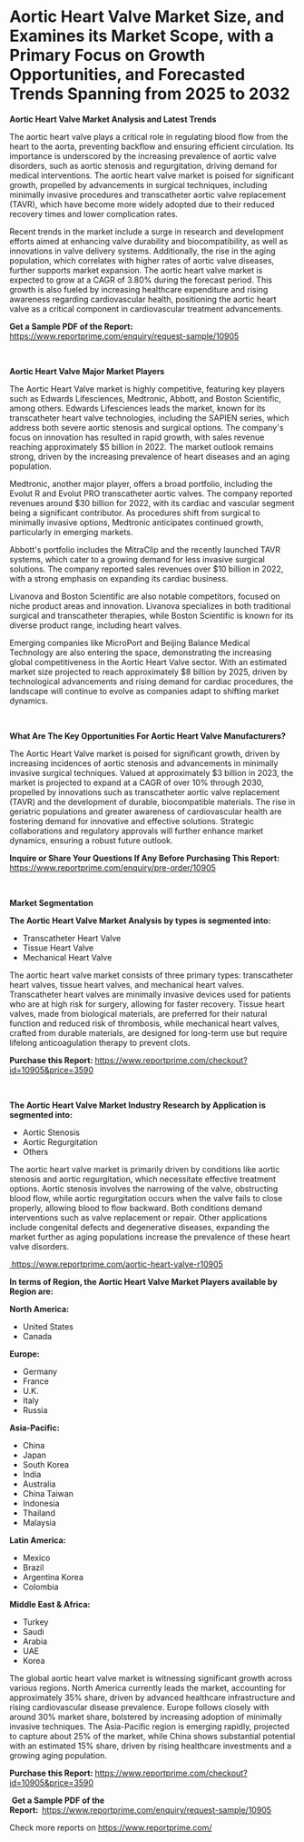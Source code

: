 <p><h1>Aortic Heart Valve Market Size, and Examines its Market Scope, with a Primary Focus on Growth Opportunities, and Forecasted Trends Spanning from 2025 to 2032</h1></p><p><strong>Aortic Heart Valve Market Analysis and Latest Trends</strong></p>
<p><p>The aortic heart valve plays a critical role in regulating blood flow from the heart to the aorta, preventing backflow and ensuring efficient circulation. Its importance is underscored by the increasing prevalence of aortic valve disorders, such as aortic stenosis and regurgitation, driving demand for medical interventions. The aortic heart valve market is poised for significant growth, propelled by advancements in surgical techniques, including minimally invasive procedures and transcatheter aortic valve replacement (TAVR), which have become more widely adopted due to their reduced recovery times and lower complication rates.</p><p>Recent trends in the market include a surge in research and development efforts aimed at enhancing valve durability and biocompatibility, as well as innovations in valve delivery systems. Additionally, the rise in the aging population, which correlates with higher rates of aortic valve diseases, further supports market expansion. The aortic heart valve market is expected to grow at a CAGR of 3.80% during the forecast period. This growth is also fueled by increasing healthcare expenditure and rising awareness regarding cardiovascular health, positioning the aortic heart valve as a critical component in cardiovascular treatment advancements.</p></p>
<p><strong>Get a Sample PDF of the Report:&nbsp;</strong> <a href="https://www.reportprime.com/enquiry/request-sample/10905?utm_campaign=2953&utm_medium=2&utm_source=Github&utm_content=ia&utm_term=20032025&utm_id=aortic-heart-valve">https://www.reportprime.com/enquiry/request-sample/10905</a></p>
<p>&nbsp;</p>
<p><strong>Aortic Heart Valve Major Market Players</strong></p>
<p><p>The Aortic Heart Valve market is highly competitive, featuring key players such as Edwards Lifesciences, Medtronic, Abbott, and Boston Scientific, among others. Edwards Lifesciences leads the market, known for its transcatheter heart valve technologies, including the SAPIEN series, which address both severe aortic stenosis and surgical options. The company's focus on innovation has resulted in rapid growth, with sales revenue reaching approximately $5 billion in 2022. The market outlook remains strong, driven by the increasing prevalence of heart diseases and an aging population.</p><p>Medtronic, another major player, offers a broad portfolio, including the Evolut R and Evolut PRO transcatheter aortic valves. The company reported revenues around $30 billion for 2022, with its cardiac and vascular segment being a significant contributor. As procedures shift from surgical to minimally invasive options, Medtronic anticipates continued growth, particularly in emerging markets.</p><p>Abbott's portfolio includes the MitraClip and the recently launched TAVR systems, which cater to a growing demand for less invasive surgical solutions. The company reported sales revenues over $10 billion in 2022, with a strong emphasis on expanding its cardiac business.</p><p>Livanova and Boston Scientific are also notable competitors, focused on niche product areas and innovation. Livanova specializes in both traditional surgical and transcatheter therapies, while Boston Scientific is known for its diverse product range, including heart valves.</p><p>Emerging companies like MicroPort and Beijing Balance Medical Technology are also entering the space, demonstrating the increasing global competitiveness in the Aortic Heart Valve sector. With an estimated market size projected to reach approximately $8 billion by 2025, driven by technological advancements and rising demand for cardiac procedures, the landscape will continue to evolve as companies adapt to shifting market dynamics.</p></p>
<p>&nbsp;</p>
<p><strong>What Are The Key Opportunities For Aortic Heart Valve Manufacturers?</strong></p>
<p><p>The Aortic Heart Valve market is poised for significant growth, driven by increasing incidences of aortic stenosis and advancements in minimally invasive surgical techniques. Valued at approximately $3 billion in 2023, the market is projected to expand at a CAGR of over 10% through 2030, propelled by innovations such as transcatheter aortic valve replacement (TAVR) and the development of durable, biocompatible materials. The rise in geriatric populations and greater awareness of cardiovascular health are fostering demand for innovative and effective solutions. Strategic collaborations and regulatory approvals will further enhance market dynamics, ensuring a robust future outlook.</p></p>
<p><strong>Inquire or Share Your Questions If Any Before Purchasing This Report:</strong> <a href="https://www.reportprime.com/enquiry/pre-order/10905?utm_campaign=2953&utm_medium=2&utm_source=Github&utm_content=ia&utm_term=20032025&utm_id=aortic-heart-valve">https://www.reportprime.com/enquiry/pre-order/10905</a></p>
<p>&nbsp;</p>
<p><strong>Market Segmentation</strong></p>
<p><strong>The Aortic Heart Valve Market Analysis by types is segmented into:</strong></p>
<p><ul><li>Transcatheter Heart Valve</li><li>Tissue Heart Valve</li><li>Mechanical Heart Valve</li></ul></p>
<p><p>The aortic heart valve market consists of three primary types: transcatheter heart valves, tissue heart valves, and mechanical heart valves. Transcatheter heart valves are minimally invasive devices used for patients who are at high risk for surgery, allowing for faster recovery. Tissue heart valves, made from biological materials, are preferred for their natural function and reduced risk of thrombosis, while mechanical heart valves, crafted from durable materials, are designed for long-term use but require lifelong anticoagulation therapy to prevent clots.</p></p>
<p><strong>Purchase this Report:&nbsp;</strong><a href="https://www.reportprime.com/checkout?id=10905&price=3590&utm_campaign=2953&utm_medium=2&utm_source=Github&utm_content=ia&utm_term=20032025&utm_id=aortic-heart-valve">https://www.reportprime.com/checkout?id=10905&price=3590</a></p>
<p>&nbsp;</p>
<p><strong>The Aortic Heart Valve Market Industry Research by Application is segmented into:</strong></p>
<p><ul><li>Aortic Stenosis</li><li>Aortic Regurgitation</li><li>Others</li></ul></p>
<p><p>The aortic heart valve market is primarily driven by conditions like aortic stenosis and aortic regurgitation, which necessitate effective treatment options. Aortic stenosis involves the narrowing of the valve, obstructing blood flow, while aortic regurgitation occurs when the valve fails to close properly, allowing blood to flow backward. Both conditions demand interventions such as valve replacement or repair. Other applications include congenital defects and degenerative diseases, expanding the market further as aging populations increase the prevalence of these heart valve disorders.</p></p>
<p><a href="https://www.reportprime.com/aortic-heart-valve-r10905?utm_campaign=2953&utm_medium=2&utm_source=Github&utm_content=ia&utm_term=20032025&utm_id=aortic-heart-valve">&nbsp;https://www.reportprime.com/aortic-heart-valve-r10905</a></p>
<p><strong>In terms of Region, the Aortic Heart Valve Market Players available by Region are:</strong></p>
<p>
    <p> <strong> North America: </strong>
        <ul>
            <li>United States</li>
            <li>Canada</li>
        </ul>
        </p> 
    <p> <strong> Europe: </strong>
        <ul>
            <li>Germany</li>
            <li>France</li>
            <li>U.K.</li>
            <li>Italy</li>
            <li>Russia</li>
        </ul>
        </p> 
    <p> <strong> Asia-Pacific: </strong>
        <ul>
            <li>China</li>
            <li>Japan</li>
            <li>South Korea</li>
            <li>India</li>
            <li>Australia</li>
            <li>China Taiwan</li>
            <li>Indonesia</li>
            <li>Thailand</li>
            <li>Malaysia</li>
        </ul>
        </p> 
    <p> <strong> Latin America: </strong>
        <ul>
            <li>Mexico</li>
            <li>Brazil</li>
            <li>Argentina Korea</li>
            <li>Colombia</li>
        </ul>
        </p> 
    <p> <strong> Middle East & Africa: </strong>
        <ul>
            <li>Turkey</li>
            <li>Saudi</li>
            <li>Arabia</li>
            <li>UAE</li>
            <li>Korea</li>
        </ul>
    </p>
    </p>
<p><p>The global aortic heart valve market is witnessing significant growth across various regions. North America currently leads the market, accounting for approximately 35% share, driven by advanced healthcare infrastructure and rising cardiovascular disease prevalence. Europe follows closely with around 30% market share, bolstered by increasing adoption of minimally invasive techniques. The Asia-Pacific region is emerging rapidly, projected to capture about 25% of the market, while China shows substantial potential with an estimated 15% share, driven by rising healthcare investments and a growing aging population.</p></p>
<p><strong>Purchase this Report: </strong><a href="https://www.reportprime.com/checkout?id=10905&price=3590&utm_campaign=2953&utm_medium=2&utm_source=Github&utm_content=ia&utm_term=20032025&utm_id=aortic-heart-valve">https://www.reportprime.com/checkout?id=10905&price=3590</a></p>
<p>&nbsp;<strong>Get a Sample PDF of the Report:&nbsp;&nbsp;</strong><a href="https://www.reportprime.com/enquiry/request-sample/10905?utm_campaign=2953&utm_medium=2&utm_source=Github&utm_content=ia&utm_term=20032025&utm_id=aortic-heart-valve">https://www.reportprime.com/enquiry/request-sample/10905</a></p>
<p><strong></strong></p>
<p>Check more reports on <a href="https://www.reportprime.com/?utm_campaign=2953&utm_medium=2&utm_source=Github&utm_content=ia&utm_term=20032025&utm_id=aortic-heart-valve">https://www.reportprime.com/</a></p>